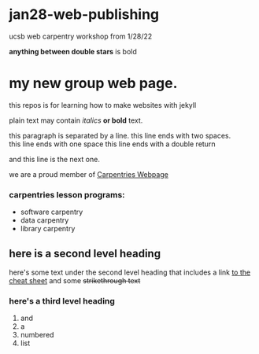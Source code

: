 # jan28-web-publishing
ucsb web carpentry workshop from 1/28/22

**anything between double stars** is bold

# my new group web page.
this repos is for learning how to make websites with jekyll

plain text may contain *italics* **or bold** text.

this paragraph is separated by a line.
this line ends with two spaces.  
this line ends with one space
this line ends with a double return

and this line is the next one.

we are a proud member of [Carpentries Webpage](https://carpentries.org/)

### carpentries lesson programs:
- software carpentry
- data carpentry
- library carpentry

## here is a second level heading
here's some text under the second level heading that includes a link [to the cheat sheet](https://www.markdownguide.org/basic-syntax/) and some ~~strikethrough text~~

### here's a third level heading
1. and
2. a
3. numbered
4. list
